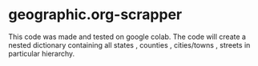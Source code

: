# geographic.org-scrapper
This code was made and tested on google colab.
The code will create a nested dictionary containing all states , counties , cities/towns , streets in particular hierarchy.
